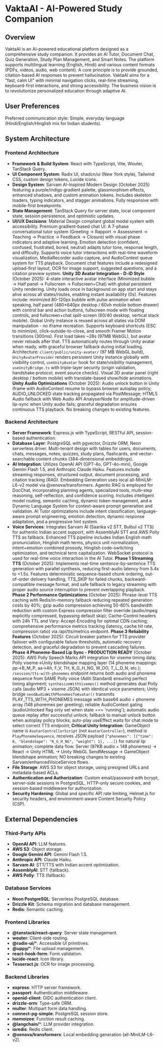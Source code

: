 # VaktaAI - AI-Powered Study Companion

## Overview
VaktaAI is an AI-powered educational platform designed as a comprehensive study companion. It provides an AI Tutor, Document Chat, Quiz Generation, Study Plan Management, and Smart Notes. The platform supports multilingual learning (English, Hindi) and various content formats (PDFs, videos, audio, web content). A core principle is to provide grounded, citation-based AI responses to prevent hallucination. VaktaAI aims for a "fast, calm UI" with minimal navigation clicks, real-time streaming, keyboard-first interactions, and strong accessibility. The business vision is to revolutionize personalized education through adaptive AI.

## User Preferences
Preferred communication style: Simple, everyday language (Hindi/English/Hinglish mix for Indian students).

## System Architecture

### Frontend Architecture
*   **Framework & Build System**: React with TypeScript, Vite, Wouter, TanStack Query.
*   **UI Component System**: Radix UI, shadcn/ui (New York style), Tailwind CSS, custom design tokens, Lucide icons.
*   **Design System**: Sarvam AI-Inspired Modern Design (October 2025) featuring a purple/indigo gradient palette, glassmorphism effects, enhanced shadows, and custom animation tokens. Includes skeleton loaders, typing indicators, and stagger animations. Fully responsive with mobile-first breakpoints.
*   **State Management**: TanStack Query for server state, local component state, session persistence, and optimistic updates.
*   **UI/UX Decisions**: Material Design compliant global modal system with accessibility. Premium gradient-based chat UI. A 7-phase conversational tutor system (Greeting → Rapport → Assessment → Teaching → Practice → Feedback → Closure) with visual phase indicators and adaptive learning. Emotion detection (confident, confused, frustrated, bored, neutral) adapts tutor tone, response length, and difficulty. Supports voice tutor interactions with real-time waveform visualization, MediaRecorder audio capture, and AudioContext queue system for TTS playback. Document chat features include a redesigned upload-first layout, OCR for image support, suggested questions, and a citation preview system. **Unity 3D Avatar Integration - D-iD Style** (October 2025): 4-state interactive avatar interface (Minimized bubble → Half panel → Fullscreen → Fullscreen+Chat) with global persistent Unity rendering. Unity loads once in background on app start and stays alive across all states/routes, enabling instant availability (0s). Features include: minimized 80-120px bubble with pulse animation when speaking, half panel (480×640px desktop / 60vh mobile bottom drawer) with control bar and action buttons, fullscreen mode with floating controls, and fullscreen+chat split-screen (60/40 desktop, vertical stack mobile). Global Unity instance is reused across all states via DOM manipulation - no iframe recreation. Supports keyboard shortcuts (ESC to minimize), click-outside-to-close, and smooth Framer Motion transitions (300ms). First load takes ~28s (97MB WebGL), but avatar never reloads after that. TTS automatically routes through Unity avatar when ready, with graceful browser fallback during initial loading. Architecture: `client/public/unity-avatar/` (97 MB WebGL build), `UnityAvatarProvider` renders persistent Unity instance globally with visibility control, `useUnityAvatar` hook for state/visibility management, `useUnityBridge.ts` with triple-layer security (origin validation, handshake protocol, event.source checks). Visual 3D avatar panel (right desktop / bottom mobile) with translate-based show/hide animations. **Unity Audio Optimizations** (October 2025): Audio unlock button in Unity iframe with AudioContext resume to bypass browser autoplay policy; AUDIO_UNLOCKED state tracking propagated via PostMessage; HTML5 Audio fallback with Web Audio API AnalyserNode for amplitude-driven lip-sync when Unity audio fails; graceful degradation ensures continuous TTS playback. No breaking changes to existing features.

### Backend Architecture
*   **Server Framework**: Express.js with TypeScript, RESTful API, session-based authentication.
*   **Database Layer**: PostgreSQL with pgvector, Drizzle ORM, Neon serverless driver. Multi-tenant design with tables for users, documents, chats, messages, notes, quizzes, study plans, flashcards, and vector-searchable content chunks (384-dimensional embeddings).
*   **AI Integration**: Utilizes OpenAI API (GPT-4o, GPT-4o-mini), Google Gemini Flash 1.5, and Anthropic Claude Haiku. Features include streaming responses, structured output, document processing, and citation tracking (RAG). Embedding Generation uses local all-MiniLM-L6-v2 model via @xenova/transformers. Agentic RAG is employed for DocChat, incorporating planning agents, specialized tools, multi-step reasoning, self-reflection, and confidence scoring. Includes intelligent model routing, semantic caching, dynamic token management, and a Dynamic Language System for context-aware prompt generation and validation. AI Tutor optimizations include intent classification, language-aware prompt engineering, emotion detection, dynamic response adaptation, and a progressive hint system.
*   **Voice Services**: Integrates Sarvam AI (Saarika v2 STT, Bulbul v2 TTS) for authentic Indian accent support, with AssemblyAI STT and AWS Polly TTS as fallback. Enhanced TTS pipeline includes Indian English math pronunciation, Hinglish math terms, physics unit normalization, intent+emotion combined prosody, Hinglish code-switching optimization, and technical term capitalization. WebSocket protocol is used for real-time voice interaction in the AI Tutor. **Phase 1 Streaming TTS** (October 2025): Implements real-time sentence-by-sentence TTS generation with parallel synthesis, reducing first-audio latency from 5.4s to <1.5s. Features deterministic sequence-based chunk ordering, out-of-order delivery handling, TTS_SKIP for failed chunks, backward-compatible message format, and safe fallback to legacy streaming with proper audio source interruption to prevent overlapping playback. **Phase 2 Performance Optimizations** (October 2025): Phrase-level TTS caching with Redis/in-memory fallback reducing repeated generation costs by 40%; gzip audio compression achieving 50-60% bandwidth reduction with custom Express compression filter override (audio/mpeg explicitly compressed, bypassing default skip); Cache-Control headers with 24h TTL and Vary: Accept-Encoding for optimal CDN caching; comprehensive performance metrics tracking (latency, cache hit rate, compression ratio) via /api/tts/metrics endpoint. **Phase 3 Reliability Features** (October 2025): Circuit breaker pattern for TTS provider failover with configurable failure thresholds, automatic recovery detection, and graceful degradation to prevent cascading failures. **Phase 4 Phoneme-Based Lip Sync - PRODUCTION READY** (October 2025): AWS Polly Speech Marks API integration for viseme timing data; Polly viseme→Unity blendshape mapping layer (14 phoneme mappings: pp→B_M_P, aa→Ah, F_V, TH, K_G_H_NG, W_OO, T_L_D_N, etc.); `/session/tts-with-phonemes` endpoint returns both audio and phoneme sequence from SAME Polly voice (Aditi Standard) ensuring perfect timing alignment; `synthesizeWithVisemes()` method generates dual Polly calls (audio MP3 + viseme JSON) with identical voice parameters; Unity bridge `sendAudioWithPhonemesToAvatar()` transmits PLAY_TTS_WITH_PHONEMES message with base64 audio + phoneme array (148 phonemes per greeting); reliable AudioContext gating (audioUnlocked flag only set when state === 'running'); automatic audio queue replay after successful unlock; fallback to manual unlock button when autoplay policy blocks; auto-play useEffect waits for chat.mode to select correct TTS endpoint; **Critical Unity Integration**: GameObject name is `AvatarControllerScript` (not `AvatarController`), method is `PlayPhonemeSequence`, receives JSON payload `{"phonemes": [{"time": 6, "blendshape": "K_G_H_NG", "weight": 1}, ...]}` for natural lip animation; complete data flow: Server (97KB audio + 148 phonemes) → React → Unity HTML → Unity WebGL SendMessage → GameObject blendshape animation; NO breaking changes to existing Sarvam/enhancedVoiceService flows.
*   **File Storage**: AWS S3 for object storage, using presigned URLs and metadata-based ACLs.
*   **Authentication and Authorization**: Custom email/password with bcrypt, server-side sessions in PostgreSQL, HTTP-only secure cookies, and session-based middleware for authorization.
*   **Security Hardening**: Global and specific API rate limiting, Helmet.js for security headers, and environment-aware Content Security Policy (CSP).

## External Dependencies

### Third-Party APIs
*   **OpenAI API**: LLM features.
*   **AWS S3**: Object storage.
*   **Google Gemini API**: Gemini Flash 1.5.
*   **Anthropic API**: Claude Haiku.
*   **Sarvam AI**: STT/TTS with Indian accent optimization.
*   **AssemblyAI**: STT (fallback).
*   **AWS Polly**: TTS (fallback).

### Database Services
*   **Neon PostgreSQL**: Serverless PostgreSQL database.
*   **Drizzle Kit**: Schema migration and database management.
*   **Redis**: Semantic caching.

### Frontend Libraries
*   **@tanstack/react-query**: Server state management.
*   **wouter**: Client-side routing.
*   **@radix-ui/***: Accessible UI primitives.
*   **@uppy/***: File upload management.
*   **react-hook-form**: Form validation.
*   **lucide-react**: Icon library.
*   **Tesseract.js**: OCR for image processing.

### Backend Libraries
*   **express**: HTTP server framework.
*   **passport**: Authentication middleware.
*   **openid-client**: OIDC authentication client.
*   **drizzle-orm**: Type-safe ORM.
*   **multer**: Multipart form data handling.
*   **connect-pg-simple**: PostgreSQL session store.
*   **memoizee**: Function result caching.
*   **@langchain/***: LLM provider integration.
*   **ioredis**: Redis client.
*   **@xenova/transformers**: Local embedding generation (all-MiniLM-L6-v2).